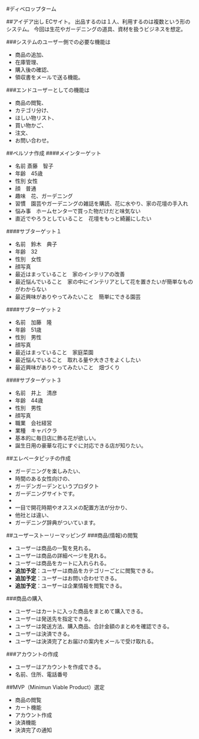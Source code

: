 #ディベロップターム

##アイデア出し
ECサイト。
出品するのは１人、利用するのは複数という形のシステム。
今回は生花やガーデニングの道具、資材を扱うビジネスを想定。
 
###システムのユーザー側での必要な機能は
-  商品の追加、
-  在庫管理、
-  購入後の確認、
-  領収書をメールで送る機能。 
 
 
###エンドユーザーとしての機能は
* 商品の閲覧、
* カテゴリ分け、
* ほしい物リスト、
* 買い物かご、
* 注文、
* お問い合わせ。


##ペルソナ作成
####メインターゲット
* 名前 斎藤　智子
* 年齢　45歳
* 性別 女性
* 顔　普通
* 趣味　花、ガーデニング
* 習慣　園芸やガーデニングの雑誌を購読、花に水やり、家の花壇の手入れ
* 悩み事　ホームセンターで買った物だけだと味気ない
* 直近でやろうとしていること　花壇をもっと綺麗にしたい

####サブターゲット１
* 名前　鈴木　典子
* 年齢　32
* 性別　女性
* 顔写真
* 最近はまっていること　家のインテリアの改善
* 最近悩んでいること　家の中にインテリアとして花を置きたいが簡単なものがわからない
* 最近興味がありやってみたいこと　簡単にできる園芸

####サブターゲット２
* 名前　加藤　隆
* 年齢　51歳
* 性別　男性
* 顔写真
* 最近はまっていること　家庭菜園
* 最近悩んでいること　取れる量や大きさをよくしたい
* 最近興味がありやってみたいこと　畑づくり

####サブターゲット３
* 名前　井上　清彦
* 年齢　44歳
* 性別　男性
* 顔写真
* 職業　会社経営
* 業種　キャバクラ
* 基本的に毎日店に飾る花が欲しい。
* 誕生日用の豪華な花にすぐに対応できる店が知りたい。


##エレベータピッチの作成
* ガーデニングを楽しみたい、
* 時間のある女性向けの、
* ガーデンガーデンというプロダクト
* ガーデニングサイトです。
* 
* 一目で開花時期やオススメの配置方法が分かり、
* 他社とは違い、
* ガーデニング辞典がついています。


##ユーザーストーリーマッピング
###商品(情報)の閲覧
* ユーザーは商品の一覧を見れる。
* ユーザーは商品の詳細ページを見れる。
* ユーザーは商品をカートに入れられる。
* **追加予定**：ユーザーは商品をカテゴリーごとに閲覧できる。
* **追加予定**：ユーザーはお問い合わせできる。
* **追加予定**：ユーザーは企業情報を閲覧できる。

###商品の購入
* ユーザーはカートに入った商品をまとめて購入できる。
* ユーザーは発送先を指定できる。
* ユーザーは発送方法、購入商品、合計金額のまとめを確認できる。
* ユーザーは決済できる。
* ユーザーは決済完了とお届けの案内をメールで受け取れる。

###アカウントの作成
* ユーザーはアカウントを作成できる。
* 名前、住所、電話番号

##MVP（Minimun Viable Product）選定
* 商品の閲覧
* カート機能
* アカウント作成
* 決済機能
* 決済完了の通知
